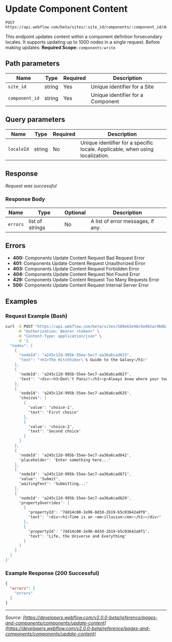 # Update Component Content

```
POST https://api.webflow.com/beta/sites/:site_id/components/:component_id/dom
```

This endpoint updates content within a component defintion forsecondary locales. It supports updating up to 1000 nodes in a single request.
Before making updates:
**Required Scope:** `components:write`


## Path parameters

| Name | Type | Required | Description |
|---|---|---|---|
| `site_id` | string | Yes | Unique identifier for a Site |
| `component_id` | string | Yes | Unique identifier for a Component |




## Query parameters

| Name | Type | Required | Description |
|---|---|---|---|
| `localeId` | string | No | Unique identifier for a specific locale. Applicable, when using localization. |




## Response

_Request was successful_

### Response Body

| Name | Type | Optional | Description |
|---|---|---|---|
| `errors` | list of strings | No | A list of error messages, if any. |




## Errors

* **400:** Components Update Content Request Bad Request Error
* **401:** Components Update Content Request Unauthorized Error
* **403:** Components Update Content Request Forbidden Error
* **404:** Components Update Content Request Not Found Error
* **429:** Components Update Content Request Too Many Requests Error
* **500:** Components Update Content Request Internal Server Error




## Examples

### Request Example (Bash)

```bash
curl -X POST "https://api.webflow.com/beta/sites/580e63e98c9a982ac9b8b741/components/8505ba55-ef72-629e-f85c-33e4b703d48b/dom?localeId=65427cf400e02b306eaa04a0" \
     -H "Authorization: Bearer <token>" \
     -H "Content-Type: application/json" \
     -d '{
  "nodes": [
    {
      "nodeId": "a245c12d-995b-55ee-5ec7-aa36a6cad623",
      "text": "<h1>The Hitchhiker\'s Guide to the Galaxy</h1>"
    },
    {
      "nodeId": "a245c12d-995b-55ee-5ec7-aa36a6cad627",
      "text": "<div><h3>Don\'t Panic!</h3><p>Always know where your towel is.</p></div>"
    },
    {
      "nodeId": "a245c12d-995b-55ee-5ec7-aa36a6cad635",
      "choices": [
        {
          "value": "choice-1",
          "text": "First choice"
        },
        {
          "value": "choice-2",
          "text": "Second choice"
        }
      ]
    },
    {
      "nodeId": "a245c12d-995b-55ee-5ec7-aa36a6cad642",
      "placeholder": "Enter something here..."
    },
    {
      "nodeId": "a245c12d-995b-55ee-5ec7-aa36a6cad671",
      "value": "Submit",
      "waitingText": "Submitting..."
    },
    {
      "nodeId": "a245c12d-995b-55ee-5ec7-aa36a6cad629",
      "propertyOverrides": [
        {
          "propertyId": "7dd14c08-2e96-8d3d-2b19-b5c03642a0f0",
          "text": "<div><h1>Time is an <em>illusion</em></h1></div>"
        },
        {
          "propertyId": "7dd14c08-2e96-8d3d-2b19-b5c03642a0f1",
          "text": "Life, the Universe and Everything"
        }
      ]
    }
  ]
}'
```

### Example Response (200 Successful)

```json
{
  "errors": [
    "errors"
  ]
}
```


---
*Source: [https://developers.webflow.com/v2.0.0-beta/reference/pages-and-components/components/update-content](https://developers.webflow.com/v2.0.0-beta/reference/pages-and-components/components/update-content)*